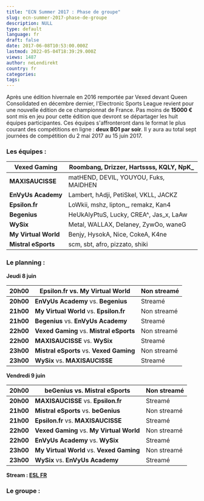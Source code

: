 ```yaml
---
title: "ECN Summer 2017 : Phase de groupe"
slug: ecn-summer-2017-phase-de-groupe
description: NULL
type: default
language: fr
draft: false
date: 2017-06-08T10:53:00.000Z
lastmod: 2022-05-04T18:39:29.000Z
views: 1487
author: neLendirekt
country: fr
categories:
tags:
---
```

Après une édition hivernale en 2016 remportée par Vexed devant Queen Consolidated en décembre dernier, l'Electronic Sports League revient pour une nouvelle édition de ce championnat de France. Pas moins de **15000 €** sont mis en jeu pour cette édition que devront se départager les huit équipes participantes. Ces équipes s'affronteront dans le format le plus courant des compétitions en ligne : **deux BO1 par soir**. Il y aura au total sept journées de compétition du 2 mai 2017 au 15 juin 2017\. 

### Les équipes : 

| **Vexed Gaming**     | Roombang, Drizzer, Hartssss, KQLY, NpK\_ |
| -------------------- | ---------------------------------------- |
| **MAXISAUCISSE**     | matHEND, DEVIL, YOUYOU, Fuks, MAIDHEN    |
| **EnVyUs Academy**   | Lambert, hAdji, PetiSkel, VKLL, JACKZ    |
| **Epsilon.fr**       | LoWkii, mshz, lipton\_, remakz, Kan4     |
| **Begenius**         | HeUkAlyPtuS, Lucky, CREA^, Jas\_x, LaAw  |
| **WySix**            | Metal, WALLAX, Delaney, ZywOo, waneG     |
| **My Virtual World** | Benjy, HysokA, Nice, CokeA, K4ne         |
| **Mistral eSports**  | scm, sbt, afro, pizzato, shiki           |

### Le planning :

**Jeudi 8 juin** 

| **20h00** | **Epsilon.fr** vs. **My Virtual World**  | Non streamé |
| --------- | ---------------------------------------- | ----------- |
| **20h00** | **EnVyUs Academy** vs. **Begenius**      | Streamé     |
| **21h00** | **My Virtual World** vs. **Epsilon.fr**  | Non streamé |
| **21h00** | **Begenius** vs. **EnVyUs Academy**      | Streamé     |
| **22h00** | **Vexed Gaming** vs. **Mistral eSports** | Non streamé |
| **22h00** | **MAXISAUCISSE** vs. **WySix**           | Streamé     |
| **23h00** | **Mistral eSports** vs. **Vexed Gaming** | Non streamé |
| **23h00** | **WySix** vs. **MAXISAUCISSE**           | Streamé     |

**Vendredi 9 juin**

| **20h00** | **beGenius** vs. **Mistral eSports**      | Non streamé |
| --------- | ----------------------------------------- | ----------- |
| **20h00** | **MAXISAUCISSE** vs. **Epsilon.fr**       | Streamé     |
| **21h00** | **Mistral eSports** vs. **beGenius**      | Non streamé |
| **21h00** | **Epsilon.fr** vs. **MAXISAUCISSE**       | Streamé     |
| **22h00** | **Vexed Gaming** vs. **My Virtual World** | Non streamé |
| **22h00** | **EnVyUs Academy** vs. **WySix**          | Streamé     |
| **23h00** | **My Virtual World** vs. **Vexed Gaming** | Non streamé |
| **23h00** | **WySix** vs. **EnVyUs Academy**          | Streamé     |

  
**Stream : [ESL FR](https://www.twitch.tv/esl%5Fcsgo%5Ffr)**

### Le groupe :
